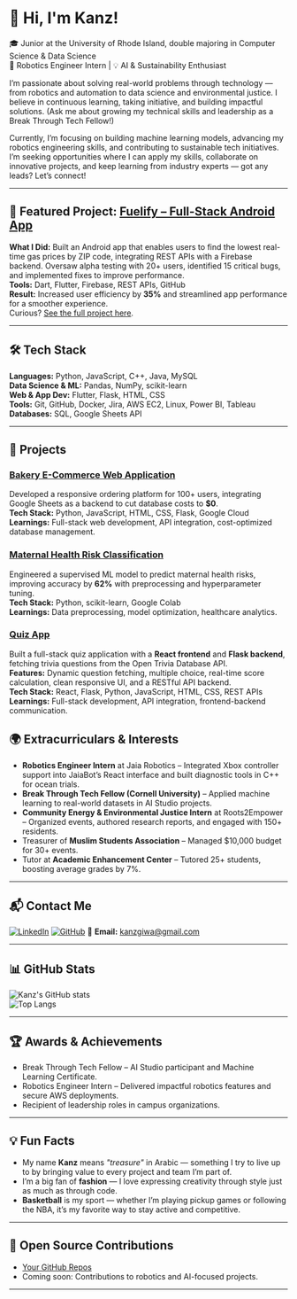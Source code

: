 # 👋 Hi, I'm Kanz!  
🎓 Junior at the University of Rhode Island, double majoring in Computer Science & Data Science  
🤖 Robotics Engineer Intern | 💡 AI & Sustainability Enthusiast

I’m passionate about solving real-world problems through technology — from robotics and automation to data science and environmental justice. I believe in continuous learning, taking initiative, and building impactful solutions. (Ask me about growing my technical skills and leadership as a Break Through Tech Fellow!)  

Currently, I’m focusing on building machine learning models, advancing my robotics engineering skills, and contributing to sustainable tech initiatives. I’m seeking opportunities where I can apply my skills, collaborate on innovative projects, and keep learning from industry experts — got any leads? Let’s connect!  

---

## 🎯 Featured Project: [Fuelify – Full-Stack Android App](https://github.com/KanzGiwa/GasPriceTracker)  
**What I Did:** Built an Android app that enables users to find the lowest real-time gas prices by ZIP code, integrating REST APIs with a Firebase backend. Oversaw alpha testing with 20+ users, identified 15 critical bugs, and implemented fixes to improve performance.  
**Tools:** Dart, Flutter, Firebase, REST APIs, GitHub  
**Result:** Increased user efficiency by **35%** and streamlined app performance for a smoother experience.  
Curious? [See the full project here](https://github.com/KanzGiwa/GasPriceTracker).  

---

## 🛠 Tech Stack  
**Languages:** Python, JavaScript, C++, Java, MySQL  
**Data Science & ML:** Pandas, NumPy, scikit-learn  
**Web & App Dev:** Flutter, Flask, HTML, CSS  
**Tools:** Git, GitHub, Docker, Jira, AWS EC2, Linux, Power BI, Tableau  
**Databases:** SQL, Google Sheets API  

---

## 🚀 Projects  

### [Bakery E-Commerce Web Application](https://github.com/KanzGiwa/SweetTreats)  
Developed a responsive ordering platform for 100+ users, integrating Google Sheets as a backend to cut database costs to **$0**.  
**Tech Stack:** Python, JavaScript, HTML, CSS, Flask, Google Cloud  
**Learnings:** Full-stack web development, API integration, cost-optimized database management.  

### [Maternal Health Risk Classification](https://github.com/KanzGiwa/Maternal-Health-Risk-Machine-Learning-Project)  
Engineered a supervised ML model to predict maternal health risks, improving accuracy by **62%** with preprocessing and hyperparameter tuning.  
**Tech Stack:** Python, scikit-learn, Google Colab  
**Learnings:** Data preprocessing, model optimization, healthcare analytics.  

### [Quiz App](https://github.com/KanzGiwa/Quiz-App)  
Built a full-stack quiz application with a **React frontend** and **Flask backend**, fetching trivia questions from the Open Trivia Database API.  
**Features:** Dynamic question fetching, multiple choice, real-time score calculation, clean responsive UI, and a RESTful API backend.  
**Tech Stack:** React, Flask, Python, JavaScript, HTML, CSS, REST APIs  
**Learnings:** Full-stack development, API integration, frontend-backend communication.  


## 🌍 Extracurriculars & Interests
- **Robotics Engineer Intern** at Jaia Robotics – Integrated Xbox controller support into JaiaBot’s React interface and built diagnostic tools in C++ for ocean trials.  
- **Break Through Tech Fellow (Cornell University)** – Applied machine learning to real-world datasets in AI Studio projects.  
- **Community Energy & Environmental Justice Intern** at Roots2Empower – Organized events, authored research reports, and engaged with 150+ residents.  
- Treasurer of **Muslim Students Association** – Managed $10,000 budget for 30+ events.  
- Tutor at **Academic Enhancement Center** – Tutored 25+ students, boosting average grades by 7%.  

---

## 📬 Contact Me
[![LinkedIn](https://img.shields.io/badge/LinkedIn-Kanz%20Giwa-blue?style=for-the-badge&logo=linkedin)](https://www.linkedin.com/in/kanz-giwa)
[![GitHub](https://img.shields.io/badge/GitHub-KanzGiwa-181717?style=for-the-badge&logo=github)](https://github.com/KanzGiwa)
📧 **Email:** kanzgiwa@gmail.com  

---

## 📊 GitHub Stats
![Kanz's GitHub stats](https://github-readme-stats.vercel.app/api?username=KanzGiwa&show_icons=true&theme=radical)  
![Top Langs](https://github-readme-stats.vercel.app/api/top-langs/?username=KanzGiwa&layout=compact&theme=radical)  

---

## 🏆 Awards & Achievements
- Break Through Tech Fellow – AI Studio participant and Machine Learning Certificate.  
- Robotics Engineer Intern – Delivered impactful robotics features and secure AWS deployments.  
- Recipient of leadership roles in campus organizations.  

---

## 💡 Fun Facts  
- My name **Kanz** means *"treasure"* in Arabic — something I try to live up to by bringing value to every project and team I’m part of.  
- I’m a big fan of **fashion** — I love expressing creativity through style just as much as through code.  
- **Basketball** is my sport — whether I’m playing pickup games or following the NBA, it’s my favorite way to stay active and competitive.  

---

## 🤝 Open Source Contributions
- [Your GitHub Repos](https://github.com/KanzGiwa?tab=repositories)  
- Coming soon: Contributions to robotics and AI-focused projects.  

---

